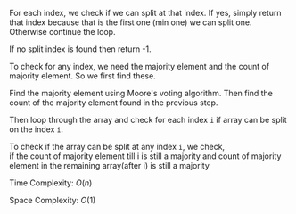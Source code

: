 For each index, we check if we can split at that index. If yes, simply return that index because that is the first one (min one) we can split one. Otherwise continue the loop.

If no split index is found then return -1.


To check for any index, we need the majority element and the count of majority element. So we first find these.

Find the majority element using Moore's voting algorithm. 
Then find the count of the majority element found in the previous step.

Then loop through the array and check for each index `i` if array can be split on the index `i`.

To check if the array can be split at any index `i`, we check,   
if the count of majority element till i is still a majority and count of majority element in the remaining array(after i) is still a majority

Time Complexity: $O(n)$

Space Complexity: $O(1)$